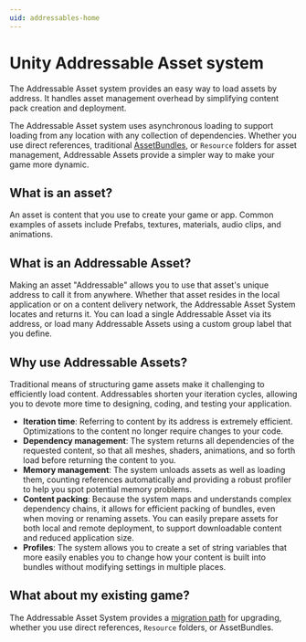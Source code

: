 ```yaml
---
uid: addressables-home
---
```

# Unity Addressable Asset system

The Addressable Asset system provides an easy way to load assets by address. It handles asset management overhead by simplifying content pack creation and deployment.

The Addressable Asset system uses asynchronous loading to support loading from any location with any collection of dependencies. Whether you use direct references, traditional [AssetBundles](https://docs.unity3d.com/Manual/AssetBundlesIntro.html "AssetBundles"), or `Resource` folders for asset management, Addressable Assets provide a simpler way to make your game more dynamic.

## What is an asset?
An asset is content that you use to create your game or app. Common examples of assets include Prefabs, textures, materials, audio clips, and animations.

## What is an Addressable Asset?
Making an asset "Addressable" allows you to use that asset's unique address to call it from anywhere. Whether that asset resides in the local application or on a content delivery network, the Addressable Asset System locates and returns it. You can load a single Addressable Asset via its address, or load many Addressable Assets using a custom group label that you define.

## Why use Addressable Assets?
Traditional means of structuring game assets make it challenging to efficiently load content. Addressables shorten your iteration cycles, allowing you to devote more time to designing, coding, and testing your application. 

* **Iteration time**: Referring to content by its address is extremely efficient. Optimizations to the content no longer require changes to your code.
* **Dependency management**: The system returns all dependencies of the requested content, so that all meshes, shaders, animations, and so forth load before returning the content to you.
* **Memory management**: The system unloads assets as well as loading them, counting references automatically and providing a robust profiler to help you spot potential memory problems.
* **Content packing**: Because the system maps and understands complex dependency chains, it allows for efficient packing of bundles, even when moving or renaming assets. You can easily prepare assets for both local and remote deployment, to support downloadable content and reduced application size.
* **Profiles**: The system allows you to create a set of string variables that more easily enables you to change how your content is built into bundles without modifying settings in multiple places.

## What about my existing game?
The Addressable Asset System provides a [migration path](AddressableAssetsMigrationGuide.md) for upgrading, whether you use direct references, `Resource` folders, or AssetBundles.
